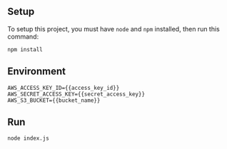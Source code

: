 ## Setup

To setup this project, you must have `node` and `npm` installed, then run this command:

```
npm install
```

## Environment

```
AWS_ACCESS_KEY_ID={{access_key_id}}
AWS_SECRET_ACCESS_KEY={{secret_access_key}}
AWS_S3_BUCKET={{bucket_name}}   
```

## Run

```
node index.js
```